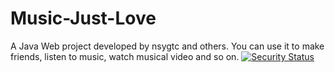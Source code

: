 # Music-Just-Love
A Java Web project developed by nsygtc and others. You can use it to make friends, listen to music, watch musical video and so on.
[![Security Status](https://s.murphysec.com/badge/nsygtc/Music-Just-Love.svg)](https://www.murphysec.com/p/nsygtc/Music-Just-Love)
